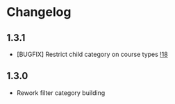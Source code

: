 # Changelog

## 1.3.1

- [BUGFIX] Restrict child category on course types [!18](https://git.fgtclb.com/typo3-ext/educational-course/-/merge_requests/18)

## 1.3.0

- Rework filter category building
